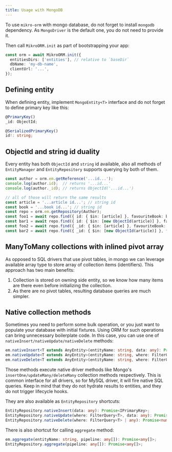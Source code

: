 ```yaml
---
title: Usage with MongoDB
---
```


To use `mikro-orm` with mongo database, do not forget to install `mongodb` dependency. As `MongoDriver`
is the default one, you do not need to provide it.

Then call `MikroORM.init` as part of bootstrapping your app:

```typescript
const orm = await MikroORM.init({
  entitiesDirs: ['entities'], // relative to `baseDir`
  dbName: 'my-db-name',
  clientUrl: '...',
});
```

## Defining entity

When defining entity, implement `MongoEntity<T>` interface and do not forget to define 
primary key like this:

```typescript
@PrimaryKey()
_id: ObjectId;

@SerializedPrimaryKey()
id!: string;
```

## ObjectId and string id duality

Every entity has both `ObjectId` and `string` id available, also all methods of `EntityManager` 
and `EntityRepository` supports querying by both of them. 

```typescript
const author = orm.em.getReference('...id...');
console.log(author.id);  // returns '...id...'
console.log(author._id); // returns ObjectId('...id...')

// all of those will return the same results
const article = '...article id...'; // string id
const book = '...book id...'; // string id
const repo = orm.em.getRepository(Author);
const foo1 = await repo.find({ id: { $in: [article] }, favouriteBook: book });
const bar1 = await repo.find({ id: { $in: [new ObjectId(article)] }, favouriteBook: new ObjectId(book) });
const foo2 = await repo.find({ _id: { $in: [article] }, favouriteBook: book });
const bar2 = await repo.find({ _id: { $in: [new ObjectId(article)] }, favouriteBook: new ObjectId(book) });
```

## ManyToMany collections with inlined pivot array

As opposed to SQL drivers that use pivot tables, in mongo we can leverage available array type
to store array of collection items (identifiers). This approach has two main benefits:

1. Collection is stored on owning side entity, so we know how many items are there even before
initializing the collection.
2. As there are no pivot tables, resulting database queries are much simpler.

## Native collection methods

Sometimes you need to perform some bulk operation, or you just want to populate your
database with initial fixtures. Using ORM for such operations can bring unnecessary
boilerplate code. In this case, you can use one of `nativeInsert/nativeUpdate/nativeDelete`
methods:

```typescript
em.nativeInsert<T extends AnyEntity>(entityName: string, data: any): Promise<IPrimaryKey>;
em.nativeUpdate<T extends AnyEntity>(entityName: string, where: FilterQuery<T>, data: any): Promise<number>;
em.nativeDelete<T extends AnyEntity>(entityName: string, where: FilterQuery<T> | any): Promise<number>;
```

Those methods execute native driver methods like Mongo's `insertOne/updateMany/deleteMany` collection methods respectively. 
This is common interface for all drivers, so for MySQL driver, it will fire native SQL queries. 
Keep in mind that they do not hydrate results to entities, and they do not trigger lifecycle hooks. 

They are also available as `EntityRepository` shortcuts:

```typescript
EntityRepository.nativeInsert(data: any): Promise<IPrimaryKey>;
EntityRepository.nativeUpdate(where: FilterQuery<T>, data: any): Promise<number>;
EntityRepository.nativeDelete(where: FilterQuery<T> | any): Promise<number>;
```

There is also shortcut for calling `aggregate` method:

```typescript
em.aggregate(entityName: string, pipeline: any[]): Promise<any[]>;
EntityRepository.aggregate(pipeline: any[]): Promise<any[]>;
```
